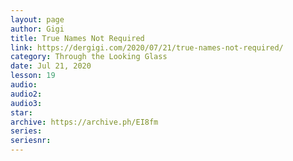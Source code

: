 ```yaml
---
layout: page
author: Gigi
title: True Names Not Required
link: https://dergigi.com/2020/07/21/true-names-not-required/
category: Through the Looking Glass
date: Jul 21, 2020
lesson: 19
audio: 
audio2: 
audio3: 
star: 
archive: https://archive.ph/EI8fm
series: 
seriesnr: 
---
```

